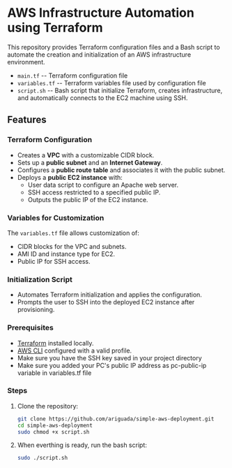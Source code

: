 # AWS Infrastructure Automation using Terraform

This repository provides Terraform configuration files and a Bash script to automate the creation and initialization of an AWS infrastructure environment.
- `main.tf` -- Terraform configuration file
- `variables.tf` -- Terraform variables file used by configuration file
- `script.sh` -- Bash script that initialize Terraform, creates infrastructure, and automatically connects to the EC2 machine using SSH.

## Features

### Terraform Configuration
- Creates a **VPC** with a customizable CIDR block.
- Sets up a **public subnet** and an **Internet Gateway**.
- Configures a **public route table** and associates it with the public subnet.
- Deploys a **public EC2 instance** with:
  - User data script to configure an Apache web server.
  - SSH access restricted to a specified public IP.
  - Outputs the public IP of the EC2 instance.

### Variables for Customization
The `variables.tf` file allows customization of:
- CIDR blocks for the VPC and subnets.
- AMI ID and instance type for EC2.
- Public IP for SSH access.

### Initialization Script
- Automates Terraform initialization and applies the configuration.
- Prompts the user to SSH into the deployed EC2 instance after provisioning.

### Prerequisites
- [Terraform](https://developer.hashicorp.com/terraform/install) installed locally.
- [AWS CLI](https://docs.aws.amazon.com/cli/latest/userguide/getting-started-install.html) configured with a valid profile.
- Make sure you have the SSH key saved in your project directory
- Make sure you added your PC's public IP address as pc-public-ip variable in variables.tf file

### Steps
1. Clone the repository:
   ```bash
   git clone https://github.com/ariguada/simple-aws-deployment.git
   cd simple-aws-deployment
   sudo chmod +x script.sh

2. When everthing is ready, run the bash script:
    ```bash
    sudo ./script.sh
